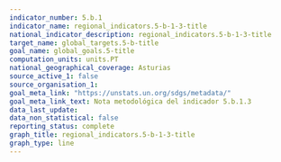 ```yaml
---
indicator_number: 5.b.1
indicator_name: regional_indicators.5-b-1-3-title
national_indicator_description: regional_indicators.5-b-1-3-title
target_name: global_targets.5-b-title
goal_name: global_goals.5-title
computation_units: units.PT
national_geographical_coverage: Asturias
source_active_1: false
source_organisation_1:  
goal_meta_link: "https://unstats.un.org/sdgs/metadata/"
goal_meta_link_text: Nota metodológica del indicador 5.b.1.3
data_last_update:  
data_non_statistical: false
reporting_status: complete
graph_title: regional_indicators.5-b-1-3-title
graph_type: line
---
```

